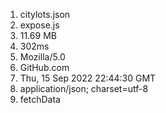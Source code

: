 1. citylots.json
2. expose.js
3. 11.69 MB
4. 302ms
5. Mozilla/5.0
6. GitHub.com
7. Thu, 15 Sep 2022 22:44:30 GMT
8. application/json; charset=utf-8
9. fetchData
